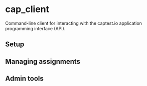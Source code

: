 # cap_client

Command-line client for interacting with the captest.io application programming interface (API).


## Setup


## Managing assignments


## Admin tools

